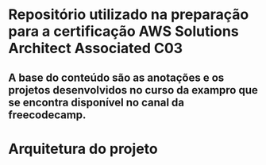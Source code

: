 # Repositório utilizado na preparação para a certificação AWS Solutions Architect Associated C03
## A base do conteúdo são as anotações e os projetos desenvolvidos no curso da exampro que se encontra disponível no canal da freecodecamp.
# Arquitetura do projeto